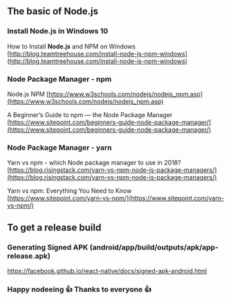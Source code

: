 ## The basic of Node.js

### Install Node.js in Windows 10

How to Install **Node.js** and NPM on Windows
[http://blog.teamtreehouse.com/install-node-js-npm-windows](http://blog.teamtreehouse.com/install-node-js-npm-windows)

### Node Package Manager - npm

Node.js NPM
[https://www.w3schools.com/nodejs/nodejs_npm.asp](https://www.w3schools.com/nodejs/nodejs_npm.asp)

A Beginner’s Guide to npm — the Node Package Manager
[https://www.sitepoint.com/beginners-guide-node-package-manager/](https://www.sitepoint.com/beginners-guide-node-package-manager/)

### Node Package Manager - yarn

Yarn vs npm - which Node package manager to use in 2018?
[https://blog.risingstack.com/yarn-vs-npm-node-js-package-managers/](https://blog.risingstack.com/yarn-vs-npm-node-js-package-managers/)

Yarn vs npm: Everything You Need to Know
[https://www.sitepoint.com/yarn-vs-npm/](https://www.sitepoint.com/yarn-vs-npm/)



## To get a release build
### Generating Signed APK (android/app/build/outputs/apk/app-release.apk)

https://facebook.github.io/react-native/docs/signed-apk-android.html

### Happy nodeeing :+1: Thanks to everyone :+1:
